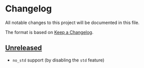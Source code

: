 # Changelog

All notable changes to this project will be documented in this file.

The format is based on [Keep a Changelog](https://keepachangelog.com/en/1.0.0/).


## [Unreleased]

* `no_std` support (by disabling the `std` feature)

[Unreleased]: https://github.com/jcornaz/cell-grid/compare/...HEAD
